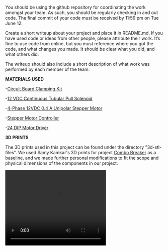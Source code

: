 You should be using the github repository for coordinating the work amongst your team. As such, you should be regularly checking in and out code. The final commit of your code must be received by 11:59 pm on Tue June 12.

Create a short writeup about your project and place it in README.md. If you have used code or ideas from other people, please attribute their work. It’s fine to use code from online, but you must reference where you got the code, and what changes you made. It should be clear what you did, and what others did.

The writeup should also include a short description of what work was performed by each member of the team.

**MATERIALS USED**

-[Circuit Board Clamping Kit](https://bit.ly/2JccvUw)

-[12 VDC Continuous Tubular Pull Solenoid](https://bit.ly/2suVIWt)

-[4-Phase 12VDC 0.4 A Unipolar Stepper Motor](https://bit.ly/2xFiOii)

-[Stepper Motor Controller](https://bit.ly/2Hi2BPk)

-[24 DIP Motor Driver](https://bit.ly/2sDtrwf)

**3D PRINTS**

The 3D prints used in this project can be found under the directory "3d-stl-files". We used Samy Kamkar's 3D prints for project [Combo Breaker](http://samy.pl/combobreaker/) as a baseline, and we made further personal modifications to fit the scope and physical dimensions of the components in our project. 


<video width="320" height="240" controls>
  <source src="demo.MOV" type="video/mp4">
</video>


